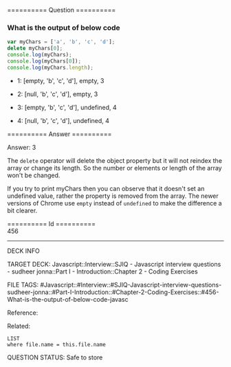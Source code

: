 ========== Question ==========  

### What is the output of below code

```javascript
var myChars = ['a', 'b', 'c', 'd'];
delete myChars[0];
console.log(myChars);
console.log(myChars[0]);
console.log(myChars.length);
```

- 1: [empty, 'b', 'c', 'd'], empty, 3

- 2: [null, 'b', 'c', 'd'], empty, 3

- 3: [empty, 'b', 'c', 'd'], undefined, 4

- 4: [null, 'b', 'c', 'd'], undefined, 4  

========== Answer ==========  

Answer: 3

The `delete` operator will delete the object property but it will not reindex
the array or change its length. So the number or elements or length of the array
won't be changed.

If you try to print myChars then you can observe that it doesn't set an
undefined value, rather the property is removed from the array. The newer
versions of Chrome use `empty` instead of `undefined` to make the difference a
bit clearer.

========== Id ==========  
456

---

DECK INFO

TARGET DECK: Javascript::Interview::SJIQ - Javascript interview questions - sudheer jonna::Part I - Introduction::Chapter 2 - Coding Exercises

FILE TAGS: #Javascript::#Interview::#SJIQ-Javascript-interview-questions-sudheer-jonna::#Part-I-Introduction::#Chapter-2-Coding-Exercises::#456-What-is-the-output-of-below-code-javasc

Reference:

Related:

```dataview
LIST
where file.name = this.file.name
```

QUESTION STATUS: Safe to store
